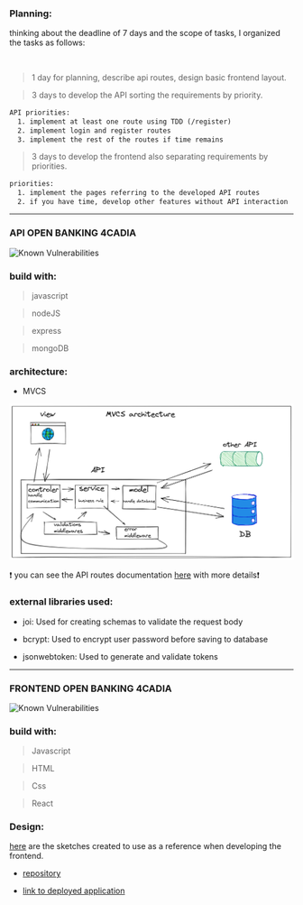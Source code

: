### __Planning:__ 

thinking about the deadline of 7 days and the scope of tasks, I organized the tasks as follows:
  
<br />

> 1 day for planning, describe api routes, design basic frontend layout.

> 3 days to develop the API sorting the requirements by priority.

    API priorities:
      1. implement at least one route using TDD (/register)
      2. implement login and register routes
      3. implement the rest of the routes if time remains

> 3 days to develop the frontend also separating requirements by priorities.

    priorities:
      1. implement the pages referring to the developed API routes
      2. if you have time, develop other features without API interaction


---

### __API OPEN BANKING 4CADIA__

![Known Vulnerabilities](https://snyk.io/test/github/thalysmcarrara/dev-test-4cadia/badge.svg)


### build with:
> javascript

> nodeJS

> express

> mongoDB


### architecture:
  - MVCS

  ![](mvcsArchitecture.png)

:heavy_exclamation_mark: you can see the API routes documentation [here](https://app.swaggerhub.com/apis-docs/thalysmcarrara/OpenBanking/1.0.0) with more details:heavy_exclamation_mark:

### external libraries used:
  - joi: Used for creating schemas to validate the request body

  - bcrypt: Used to encrypt user password before saving to database
  
  - jsonwebtoken: Used to generate and validate tokens

---

### __FRONTEND OPEN BANKING 4CADIA__

![Known Vulnerabilities](https://snyk.io/test/github/thalysmcarrara/frontend-devtest4acadia/badge.svg)

### build with:
> Javascript

> HTML

> Css

> React

### Design:
  [here](https://drive.google.com/drive/folders/1FGydKaO-iF2fRxpkgCwFkAvsndZc8nJS?usp=sharing) are the sketches created to use as a reference when developing the frontend.

 - [repository](https://github.com/thalysmcarrara/frontend-devtest4acadia)

 - [link to deployed application](https://openbankdevtest.herokuapp.com/)